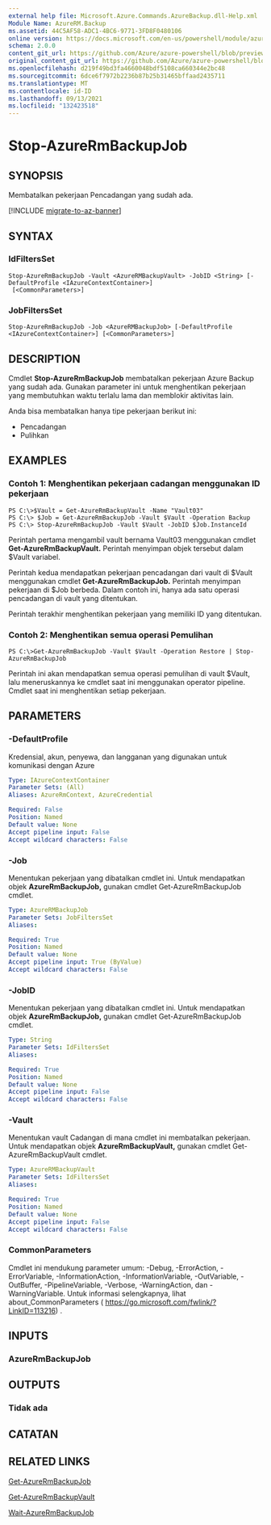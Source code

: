 ```yaml
---
external help file: Microsoft.Azure.Commands.AzureBackup.dll-Help.xml
Module Name: AzureRM.Backup
ms.assetid: 44C5AF58-ADC1-4BC6-9771-3FD8F0480106
online version: https://docs.microsoft.com/en-us/powershell/module/azurerm.backup/stop-azurermbackupjob
schema: 2.0.0
content_git_url: https://github.com/Azure/azure-powershell/blob/preview/src/ResourceManager/AzureBackup/Commands.AzureBackup/help/Stop-AzureRmBackupJob.md
original_content_git_url: https://github.com/Azure/azure-powershell/blob/preview/src/ResourceManager/AzureBackup/Commands.AzureBackup/help/Stop-AzureRmBackupJob.md
ms.openlocfilehash: d219f49bd3fa4660048bdf5108ca660344e2bc48
ms.sourcegitcommit: 6dce6f7972b2236b87b25b31465bffaad2435711
ms.translationtype: MT
ms.contentlocale: id-ID
ms.lasthandoff: 09/13/2021
ms.locfileid: "132423518"
---
```

# Stop-AzureRmBackupJob

## SYNOPSIS
Membatalkan pekerjaan Pencadangan yang sudah ada.

[!INCLUDE [migrate-to-az-banner](../../includes/migrate-to-az-banner.md)]

## SYNTAX

### IdFiltersSet
```
Stop-AzureRmBackupJob -Vault <AzureRMBackupVault> -JobID <String> [-DefaultProfile <IAzureContextContainer>]
 [<CommonParameters>]
```

### JobFiltersSet
```
Stop-AzureRmBackupJob -Job <AzureRMBackupJob> [-DefaultProfile <IAzureContextContainer>] [<CommonParameters>]
```

## DESCRIPTION
Cmdlet **Stop-AzureRmBackupJob** membatalkan pekerjaan Azure Backup yang sudah ada.
Gunakan parameter ini untuk menghentikan pekerjaan yang membutuhkan waktu terlalu lama dan memblokir aktivitas lain.

Anda bisa membatalkan hanya tipe pekerjaan berikut ini: 

- Pencadangan
- Pulihkan

## EXAMPLES

### Contoh 1: Menghentikan pekerjaan cadangan menggunakan ID pekerjaan
```
PS C:\>$Vault = Get-AzureRmBackupVault -Name "Vault03" 
PS C:\> $Job = Get-AzureRmBackupJob -Vault $Vault -Operation Backup
PS C:\> Stop-AzureRmBackupJob -Vault $Vault -JobID $Job.InstanceId
```

Perintah pertama mengambil vault bernama Vault03 menggunakan cmdlet **Get-AzureRmBackupVault.**
Perintah menyimpan objek tersebut dalam $Vault variabel.

Perintah kedua mendapatkan pekerjaan pencadangan dari vault di $Vault menggunakan cmdlet **Get-AzureRmBackupJob.**
Perintah menyimpan pekerjaan di $Job berbeda.
Dalam contoh ini, hanya ada satu operasi pencadangan di vault yang ditentukan.

Perintah terakhir menghentikan pekerjaan yang memiliki ID yang ditentukan.

### Contoh 2: Menghentikan semua operasi Pemulihan
```
PS C:\>Get-AzureRmBackupJob -Vault $Vault -Operation Restore | Stop-AzureRmBackupJob
```

Perintah ini akan mendapatkan semua operasi pemulihan di vault $Vault, lalu meneruskannya ke cmdlet saat ini menggunakan operator pipeline.
Cmdlet saat ini menghentikan setiap pekerjaan.

## PARAMETERS

### -DefaultProfile
Kredensial, akun, penyewa, dan langganan yang digunakan untuk komunikasi dengan Azure

```yaml
Type: IAzureContextContainer
Parameter Sets: (All)
Aliases: AzureRmContext, AzureCredential

Required: False
Position: Named
Default value: None
Accept pipeline input: False
Accept wildcard characters: False
```

### -Job
Menentukan pekerjaan yang dibatalkan cmdlet ini.
Untuk mendapatkan objek **AzureRmBackupJob,** gunakan cmdlet Get-AzureRmBackupJob cmdlet.

```yaml
Type: AzureRMBackupJob
Parameter Sets: JobFiltersSet
Aliases: 

Required: True
Position: Named
Default value: None
Accept pipeline input: True (ByValue)
Accept wildcard characters: False
```

### -JobID
Menentukan pekerjaan yang dibatalkan cmdlet ini.
Untuk mendapatkan objek **AzureRmBackupJob,** gunakan cmdlet Get-AzureRmBackupJob cmdlet.

```yaml
Type: String
Parameter Sets: IdFiltersSet
Aliases: 

Required: True
Position: Named
Default value: None
Accept pipeline input: False
Accept wildcard characters: False
```

### -Vault
Menentukan vault Cadangan di mana cmdlet ini membatalkan pekerjaan.
Untuk mendapatkan objek **AzureRmBackupVault,** gunakan cmdlet Get-AzureRmBackupVault cmdlet.

```yaml
Type: AzureRMBackupVault
Parameter Sets: IdFiltersSet
Aliases: 

Required: True
Position: Named
Default value: None
Accept pipeline input: False
Accept wildcard characters: False
```

### CommonParameters
Cmdlet ini mendukung parameter umum: -Debug, -ErrorAction, -ErrorVariable, -InformationAction, -InformationVariable, -OutVariable, -OutBuffer, -PipelineVariable, -Verbose, -WarningAction, dan -WarningVariable. Untuk informasi selengkapnya, lihat about_CommonParameters ( https://go.microsoft.com/fwlink/?LinkID=113216) .

## INPUTS

### AzureRmBackupJob

## OUTPUTS

### Tidak ada

## CATATAN

## RELATED LINKS

[Get-AzureRmBackupJob](./Get-AzureRmBackupJob.md)

[Get-AzureRmBackupVault](./Get-AzureRmBackupVault.md)

[Wait-AzureRmBackupJob](./Wait-AzureRmBackupJob.md)


